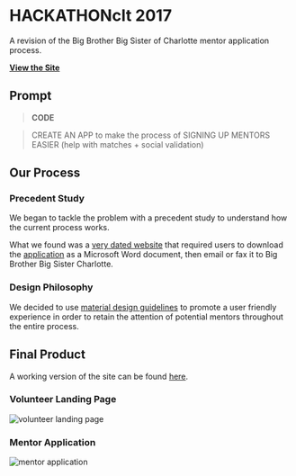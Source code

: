 # HACKATHONclt 2017

A revision of the Big Brother Big Sister of Charlotte mentor application process.

__[View the Site](https://nickbreaton.github.io/hackathonclt-2017/)__

## Prompt

> __CODE__

> CREATE AN APP to make the process of SIGNING UP MENTORS EASIER
  (help with matches + social validation)

## Our Process

### Precedent Study

We began to tackle the problem with a precedent study to understand how the current process works.

What we found was a [very dated website](http://www.bbbscharlotte.org/site/c.7gLMK5MKLgIUF/b.6422729/k.9374/Be_a_Big_8212give_a_Little_something_back.htm) that required users to download the [application](https://github.com/nickbreaton/hackathonclt-2017/raw/master/docs/Volunteer%20Application.docx) as a Microsoft Word document, then email or fax it to Big Brother Big Sister Charlotte.

### Design Philosophy

We decided to use [material design guidelines](https://material.io/guidelines/) to promote a user friendly experience in order to retain the attention of potential mentors throughout the entire process.

## Final Product

A working version of the site can be found [here](https://nickbreaton.github.io/hackathonclt-2017/).

### Volunteer Landing Page

![volunteer landing page](https://i.imgur.com/b6iR6qw.png)

### Mentor Application

![mentor application](https://i.imgur.com/pjd5HuN.png)
